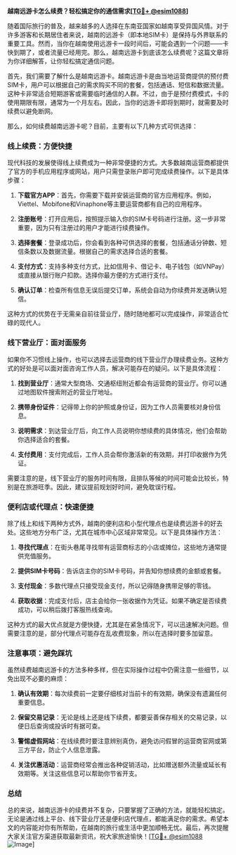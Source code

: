 **越南远游卡怎么续费？轻松搞定你的通信需求[[TG💪+ @esim1088](https://t.me/s/esim1088)]**

随着国际旅行的普及，越来越多的人选择在东南亚国家如越南享受异国风情。对于许多游客和长期居住者来说，越南的远游卡（即本地SIM卡）是保持与外界联系的重要工具。然而，当你在越南使用远游卡一段时间后，可能会遇到一个问题——卡快到期了，或者流量已经用完。那么，越南远游卡到底该怎么续费呢？这篇文章将为你详细解答，让你轻松搞定通信问题。

首先，我们需要了解什么是越南远游卡。越南远游卡是由当地运营商提供的预付费SIM卡，用户可以根据自己的需求购买不同的套餐，包括通话、短信和数据流量。这种卡非常适合短期游客或需要临时通信的人群。不过，由于是预付费模式，卡的使用期限有限，通常为一个月左右。因此，当你的远游卡即将到期时，就需要及时续费以避免断网。

那么，如何续费越南远游卡呢？目前，主要有以下几种方式可供选择：

### **线上续费：方便快捷**
现代科技的发展使得线上续费成为一种非常便捷的方式。大多数越南运营商都提供了官方的手机应用程序或网站，用户只需登录账户即可完成续费操作。以下是具体步骤：

1. **下载官方APP**：首先，你需要下载并安装运营商的官方应用程序。例如，Viettel、Mobifone和Vinaphone等主要运营商都有自己的应用程序。
   
2. **注册账号**：打开应用后，按照提示输入你的SIM卡号码进行注册。这一步非常重要，因为只有注册过的用户才能进行续费操作。

3. **选择套餐**：登录成功后，你会看到各种可供选择的套餐，包括通话分钟数、短信条数以及数据流量。根据自己的需求选择合适的套餐。

4. **支付方式**：支持多种支付方式，比如信用卡、借记卡、电子钱包（如VNPay）或直接从银行账户扣款。选择你最方便的方式进行支付。

5. **确认订单**：检查所有信息无误后提交订单，系统会自动为你续费并发送确认短信。

这种方式的优势在于无需亲自前往营业厅，随时随地都可以完成操作，非常适合忙碌的现代人。

### **线下营业厅：面对面服务**
如果你不习惯线上操作，也可以选择去运营商的线下营业厅办理续费业务。这种方式的好处是可以面对面咨询工作人员，解决可能存在的疑问。以下是具体流程：

1. **找到营业厅**：通常大型商场、交通枢纽附近都会有运营商的营业厅。你可以通过地图软件搜索附近的营业厅地址。

2. **携带身份证件**：记得带上你的护照或身份证，因为工作人员需要核对身份信息。

3. **说明需求**：到达营业厅后，向工作人员说明你想续费的具体情况，他们会帮助你选择适合的套餐。

4. **支付费用**：支付完成后，工作人员会帮你激活新的有效期，并打印收据作为凭证。

需要注意的是，线下营业厅的服务时间有限，且排队等候的时间可能会比较长，特别是在旅游旺季。因此，建议提前规划好时间，避免耽误行程。

### **便利店或代理点：快速便捷**
除了线上和线下两种方式外，越南的便利店和小型代理点也是续费远游卡的好去处。这些地方分布广泛，尤其在城市中心区域非常常见。以下是具体操作方法：

1. **寻找代理点**：在街头巷尾寻找带有运营商标志的小店或摊位，这些地方通常提供充值服务。

2. **提供SIM卡号码**：告诉店主你的SIM卡号码，并告知你想续费的金额或套餐。

3. **支付现金**：多数代理点只接受现金支付，所以记得随身携带足够的零钱。

4. **获取收据**：完成支付后，店主会给你一张收据作为凭证。如果不确定是否续费成功，可以稍后拨打客服热线查询。

这种方式的最大优点就是方便快捷，尤其是在紧急情况下，可以迅速解决问题。但需要注意的是，部分代理点可能存在乱收费现象，所以在选择时要多加留意。

### **注意事项：避免踩坑**
虽然续费越南远游卡的方法多种多样，但在实际操作过程中仍需注意一些细节，以免出现不必要的麻烦：

1. **确认有效期**：每次续费前一定要仔细核对当前卡的有效期，确保没有遗漏任何重要信息。

2. **保留交易记录**：无论是线上还是线下续费，都要妥善保存相关的交易记录，以便日后查询或投诉时有据可查。

3. **警惕虚假网站**：在线续费时要注意辨别真伪，避免访问假冒的运营商官网或第三方平台，防止个人信息泄露。

4. **关注优惠活动**：运营商经常会推出各种促销活动，比如赠送额外流量或延长有效期等。关注这些信息可以帮助你节省开支。

### **总结**
总的来说，越南远游卡的续费并不复杂，只要掌握了正确的方法，就能轻松搞定。无论是通过线上平台、线下营业厅还是便利店代理点，都能满足你的需求。希望本文的内容能对你有所帮助，在越南的旅行或生活中更加顺畅无忧。最后，再次提醒大家关注官方渠道获取最新资讯，祝大家旅途愉快！[[TG💪+ @esim1088](https://t.me/s/esim1088) ![Image](https://i.postimg.cc/4NQfJmqS/Snipaste-2025-05-13-00-14-12.png)]